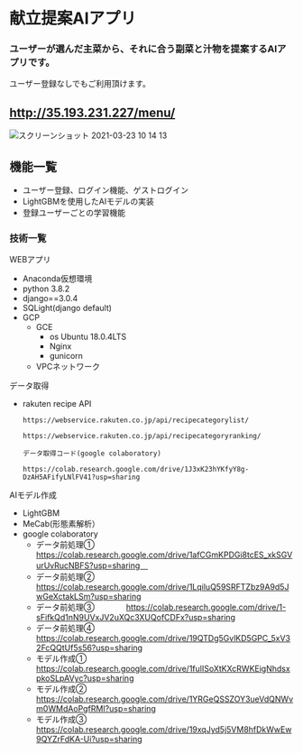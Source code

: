 # 献立提案AIアプリ

### ユーザーが選んだ主菜から、それに合う副菜と汁物を提案するAIアプリです。

ユーザー登録なしでもご利用頂けます。

## http://35.193.231.227/menu/

![スクリーンショット 2021-03-23 10 14 13](https://user-images.githubusercontent.com/60164700/112081723-786b9000-8bc7-11eb-80a8-d80adad86b3f.png)



## 機能一覧
- ユーザー登録、ログイン機能、ゲストログイン
- LightGBMを使用したAIモデルの実装
- 登録ユーザーごとの学習機能

### 技術一覧
WEBアプリ
- Anaconda仮想環境
- python 3.8.2
- django==3.0.4
- SQLight(django default)
- GCP
  - GCE
    - os Ubuntu 18.0.4LTS
    - Nginx
    - gunicorn
  - VPCネットワーク

データ取得
- rakuten recipe API

      https://webservice.rakuten.co.jp/api/recipecategorylist/
      
      https://webservice.rakuten.co.jp/api/recipecategoryranking/
      
      データ取得コード(google colaboratory)
      
      https://colab.research.google.com/drive/1J3xK23hYKfyY8g-DzAH5AFifyLNlFV41?usp=sharing
      
AIモデル作成
- LightGBM
- MeCab(形態素解析）
- google colaboratory
   - データ前処理①　　　　https://colab.research.google.com/drive/1afCGmKPDGi8tcES_xkSGVurUvRucNBFS?usp=sharing　
   - データ前処理②　　　　https://colab.research.google.com/drive/1LqiluQ59SRFTZbz9A9d5JwGeXctakLSm?usp=sharing
   - データ前処理③　　　　https://colab.research.google.com/drive/1-sFifkQd1nN9UVxJV2uXQc3XUQofCDFx?usp=sharing
   - データ前処理④　　　　https://colab.research.google.com/drive/19QTDg5GvlKD5GPC_5xV32FcQQtUf5s56?usp=sharing
   - モデル作成①　　　　https://colab.research.google.com/drive/1fulISoXtKXcRWKEigNhdsxpkoSLpAVyc?usp=sharing
   - モデル作成②　　　　https://colab.research.google.com/drive/1YRGeQSSZOY3ueVdQNWvm0WMdAoPgfRMI?usp=sharing
   - モデル作成③　　　　https://colab.research.google.com/drive/19xqJyd5j5VM8hfDkWwEw9QYZrFdKA-Ui?usp=sharing




























